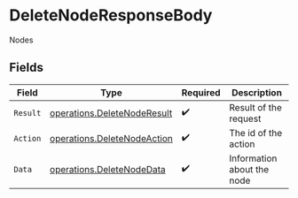 # DeleteNodeResponseBody

Nodes


## Fields

| Field                                                                      | Type                                                                       | Required                                                                   | Description                                                                |
| -------------------------------------------------------------------------- | -------------------------------------------------------------------------- | -------------------------------------------------------------------------- | -------------------------------------------------------------------------- |
| `Result`                                                                   | [operations.DeleteNodeResult](../../models/operations/deletenoderesult.md) | :heavy_check_mark:                                                         | Result of the request                                                      |
| `Action`                                                                   | [operations.DeleteNodeAction](../../models/operations/deletenodeaction.md) | :heavy_check_mark:                                                         | The id of the action                                                       |
| `Data`                                                                     | [operations.DeleteNodeData](../../models/operations/deletenodedata.md)     | :heavy_check_mark:                                                         | Information about the node                                                 |